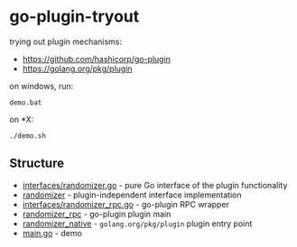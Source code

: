 # go-plugin-tryout

trying out plugin mechanisms:

- https://github.com/hashicorp/go-plugin
- https://golang.org/pkg/plugin

on windows, run:

```shell
demo.bat
```

on *X:

```shell
./demo.sh
```

## Structure

- [interfaces/randomizer.go](interfaces/randomizer.go) - pure Go interface of the plugin functionality
- [randomizer](randomizer) - plugin-independent interface implementation
- [interfaces/randomizer_rpc.go](interfaces/randomizer_rpc.go) - go-plugin RPC wrapper
- [randomizer_rpc](randomizer_rpc) - go-plugin plugin main
- [randomizer_native](randomizer_native) - `golang.org/pkg/plugin` plugin entry point
- [main.go](main.go) - demo
